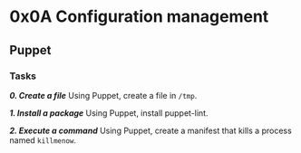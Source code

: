 # 0x0A Configuration management

## Puppet

### Tasks

_**0. Create a file**_
Using Puppet, create a file in `/tmp`.

_**1. Install a package**_
Using Puppet, install puppet-lint.

_**2. Execute a command**_
Using Puppet, create a manifest that kills a process named `killmenow`.
